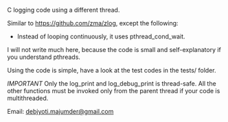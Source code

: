 C logging code using a different thread. 

Similar to https://github.com/zma/zlog, except the following:
 - Instead of looping continuously, it uses pthread_cond_wait.

I will not write much here, because the code is small and
self-explanatory if you understand pthreads.

Using the code is simple, have a look at the test codes in the tests/
folder.

*IMPORTANT*
Only the log_print and log_debug_print is thread-safe. All the other
functions must be invoked only from the parent thread if your code is
multithreaded.


Email: debjyoti.majumder@gmail.com
